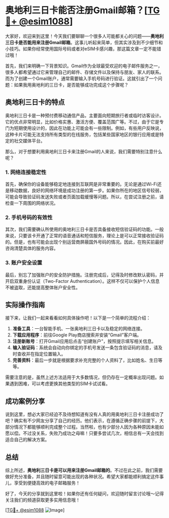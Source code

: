 # 奥地利三日卡能否注册Gmail邮箱？[[TG💪+ @esim1088](https://t.me/s/esim1088)]

大家好，欢迎来到这里！今天我们要聊聊一个很多人可能都关心的问题——**奥地利三日卡是否能用来注册Gmail邮箱**。这事儿听起来简单，但其实涉及到不少细节和小技巧。如果你经常使用国际号码或者对eSIM卡感兴趣，那这篇文章一定不能错过哦！

首先，我们来明确一下背景知识。Gmail作为全球最受欢迎的电子邮件服务之一，很多人都希望通过它来管理自己的邮件、存储文件以及保持与朋友、家人的联系。而为了创建一个Gmail账户，通常需要输入手机号码进行验证。这就引出了一个问题：如果我用奥地利的三日卡，是否能够成功完成这个步骤呢？

## 奥地利三日卡的特点

奥地利三日卡是一种预付费移动通信产品，主要面向短期旅行者或临时访客设计。它的优点非常明显，比如价格实惠、激活方便、覆盖范围广等。不过，由于它是专门为短期使用设计的，因此在功能上可能会有一些限制。例如，有些用户反映说，这种卡片可能无法支持所有类型的在线服务，包括某些国家地区的银行应用或是特定的社交媒体平台。

那么，对于想要利用奥地利三日卡来注册Gmail的人来说，我们需要特别注意什么呢？

### 1. 网络连接稳定性

首先，确保你的设备能够稳定地连接到互联网是非常重要的。无论是通过Wi-Fi还是移动数据，良好的网络环境是成功注册的第一步。如果你所在的地区信号较弱，可能会导致验证码发送失败或者页面加载缓慢等问题。所以，在尝试注册之前，请检查一下周围的网络状况。

### 2. 手机号码的有效性

其次，我们需要确认所使用的奥地利三日卡是否具备接收短信验证码的功能。一般来说，只要该卡开通了正常的语音通话和短信服务，理论上是可以正常接收验证码的。但是，也有可能会出现个别运营商屏蔽国外号码的情况。因此，在购买前最好咨询清楚具体的服务内容。

### 3. 账户安全设置

最后，别忘了加强账户的安全防护措施。注册完成后，记得及时修改默认密码，并开启双重身份认证（Two-Factor Authentication）。这样不仅可以保护个人信息不被盗取，还能提高整体账户安全性。

## 实际操作指南

接下来，让我们一起来看看如何具体操作吧！以下是一个简单的流程介绍：

1. **准备工具**：一台智能手机、一张奥地利三日卡以及稳定的网络连接。
2. **下载应用程序**：前往Google Play商店搜索并安装“Gmail”客户端。
3. **注册新账号**：打开Gmail应用后点击“创建账户”，按照提示填写相关信息。
4. **输入验证码**：系统会自动向你绑定的手机号发送一条包含验证码的消息，请及时查收并在指定位置输入。
5. **完善资料**：最后一步就是根据要求补充完整的个人资料了，比如姓名、生日等等。

需要注意的是，虽然上述方法适用于大多数情况，但仍存在一定概率出现问题。如果遇到困难，可以考虑更换其他类型的SIM卡试试看。

## 成功案例分享

说到这里，想必大家已经迫不及待想知道有没有人真的用奥地利三日卡注册成功了吧？确实有不少网友分享了自己的经历。他们表示，在遵循正确步骤的前提下，大部分情况下都能够顺利完成整个过程。当然啦，也有少部分人因为各种原因未能如愿以偿。不过没关系，失败乃成功之母嘛！只要多尝试几次，相信总有一天会找到适合自己的解决方案。

## 总结

综上所述，**奥地利三日卡是可以用来注册Gmail邮箱的**。不过在此之前，我们需要做好充分准备，并且随时留意可能出现的各种状况。希望大家都能顺利搞定这件事儿，享受到便捷高效的电子邮箱服务！

好了，今天的分享就到这里啦！如果你还有任何疑问，欢迎随时留言讨论哦～记得关注我们的频道获取更多实用信息哦！

[[TG💪+ @esim1088](https://t.me/s/esim1088) ![Image](https://i.postimg.cc/4NQfJmqS/Snipaste-2025-05-13-00-14-12.png)]